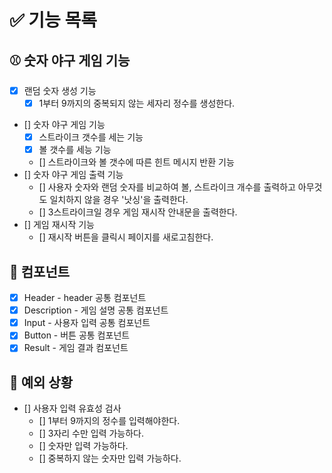 # ✅ 기능 목록

## ⚾️ 숫자 야구 게임 기능

- [x] 랜덤 숫자 생성 기능
  - [x] 1부터 9까지의 중복되지 않는 세자리 정수를 생성한다.
- [] 숫자 야구 게임 기능
  - [x] 스트라이크 갯수를 세는 기능
  - [x] 볼 갯수를 세능 기능
  - [] 스트라이크와 볼 갯수에 따른 힌트 메시지 반환 기능
- [] 숫자 야구 게임 출력 기능
  - [] 사용자 숫자와 랜덤 숫자를 비교하여 볼, 스트라이크 개수를 출력하고 아무것도 일치하지 않을 경우 '낫싱'을 출력한다.
  - [] 3스트라이크일 경우 게임 재시작 안내문을 출력한다.
- [] 게임 재시작 기능
  - [] 재시작 버튼을 클릭시 페이지를 새로고침한다.

## 📁 컴포넌트

- [x] Header - header 공통 컴포넌트
- [x] Description - 게임 설명 공통 컴포넌트
- [x] Input - 사용자 입력 공통 컴포넌트
- [x] Button - 버튼 공통 컴포넌트
- [x] Result - 게임 결과 컴포넌트

## 🎯 예외 상황

- [] 사용자 입력 유효성 검사
  - [] 1부터 9까지의 정수를 입력해야한다.
  - [] 3자리 수만 입력 가능하다.
  - [] 숫자만 입력 가능하다.
  - [] 중복하지 않는 숫자만 입력 가능하다.
